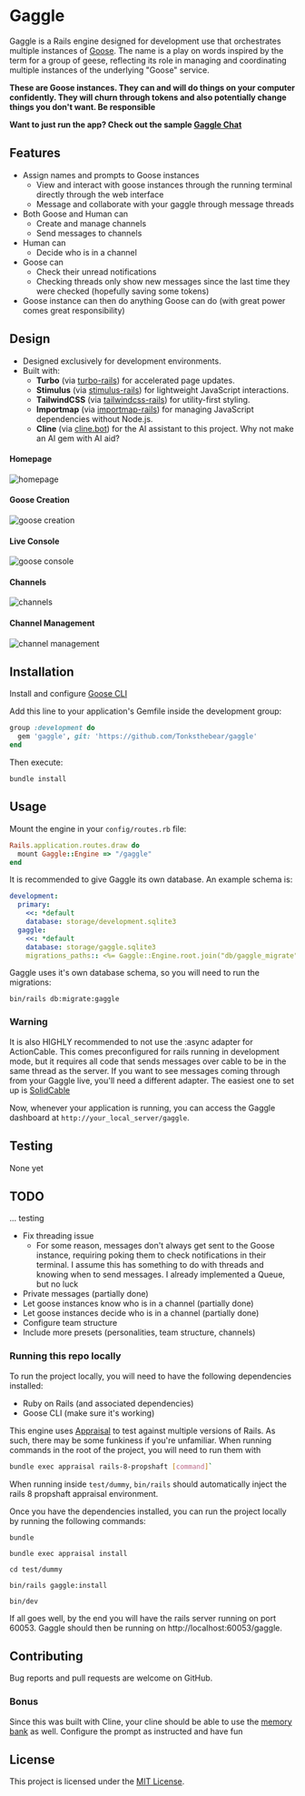 # Gaggle

Gaggle is a Rails engine designed for development use that orchestrates multiple instances of [Goose](https://github.com/block/goose). The name is a play on words inspired by the term for a group of geese, reflecting its role in managing and coordinating multiple instances of the underlying "Goose" service.

**These are Goose instances. They can and will do things on your computer confidently. They will churn through tokens and also potentially change things you don't want. Be responsible**

**Want to just run the app? Check out the sample [Gaggle Chat](https://github.com/Tonksthebear/GaggleChat)**

## Features
- Assign names and prompts to Goose instances
  - View and interact with goose instances through the running terminal directly through the web interface
  - Message and collaborate with your gaggle through message threads
- Both Goose and Human can
  - Create and manage channels
  - Send messages to channels
- Human can
  - Decide who is in a channel
- Goose can
  - Check their unread notifications
  - Checking threads only show new messages since the last time they were checked (hopefully saving some tokens)
- Goose instance can then do anything Goose can do (with great power comes great responsibility)

## Design

- Designed exclusively for development environments.
- Built with:
  - **Turbo** (via [turbo-rails](https://github.com/hotwired/turbo-rails)) for accelerated page updates.
  - **Stimulus** (via [stimulus-rails](https://github.com/hotwired/stimulus-rails)) for lightweight JavaScript interactions.
  - **TailwindCSS** (via [tailwindcss-rails](https://github.com/rails/tailwindcss-rails)) for utility-first styling. 
  - **Importmap** (via [importmap-rails](https://github.com/rails/importmap-rails)) for managing JavaScript dependencies without Node.js.
  - **Cline** (via [cline.bot](https://cline.bot)) for the AI assistant to this project. Why not make an AI gem with AI aid?


#### Homepage
![homepage](docs/images/homepage.png)

#### Goose Creation
![goose creation](docs/images/goose-creation.png)

#### Live Console
![goose console](docs/images/console-output.png)

#### Channels
![channels](docs/images/channel.png)

#### Channel Management
![channel management](docs/images/channel-management.png)

## Installation

Install and configure [Goose CLI](https://block.github.io/goose/docs/getting-started/installation/)


Add this line to your application's Gemfile inside the development group:

```ruby
group :development do
  gem 'gaggle', git: 'https://github.com/Tonksthebear/gaggle'
end
```

Then execute:

```shell
bundle install
```

## Usage

Mount the engine in your `config/routes.rb` file:

```ruby
Rails.application.routes.draw do
  mount Gaggle::Engine => "/gaggle"
end
```

It is recommended to give Gaggle its own database. An example schema is:
```yaml
development:
  primary:
    <<: *default
    database: storage/development.sqlite3
  gaggle:
    <<: *default
    database: storage/gaggle.sqlite3
    migrations_paths:: <%= Gaggle::Engine.root.join("db/gaggle_migrate") %>
```

Gaggle uses it's own database schema, so you will need to run the migrations:

```shell
bin/rails db:migrate:gaggle
```

### Warning
It is also HIGHLY recommended to not use the :async adapter for ActionCable. This comes
preconfigured for rails running in development mode, but it requires all code that sends
messages over cable to be in the same thread as the server. If you want to see messages coming through from your Gaggle live, you'll need a different adapter. The easiest one to set up is [SolidCable](https://github.com/rails/solid_cable)

Now, whenever your application is running, you can access the Gaggle dashboard at `http://your_local_server/gaggle`.

## Testing

None yet

## TODO

... testing

- Fix threading issue
  - For some reason, messages don't always get sent to the Goose instance, requiring poking them to check notifications in their terminal. I assume this has something to do with threads and knowing when to send messages. I already implemented a Queue, but no luck
- Private messages (partially done)
- Let goose instances know who is in a channel (partially done)
- Let goose instances decide who is in a channel (partially done)
- Configure team structure
- Include more presets (personalities, team structure, channels)

### Running this repo locally

To run the project locally, you will need to have the following dependencies installed:

- Ruby on Rails (and associated dependencies)
- Goose CLI (make sure it's working)

This engine uses [Appraisal](https://github.com/thoughtbot/appraisal) to test against multiple versions of Rails. As such, there may be some funkiness if you're unfamiliar. When running commands in the root of the project, you will need to run them with
```bash
bundle exec appraisal rails-8-propshaft [command]`
```
When running inside `test/dummy`, `bin/rails` should automatically inject the rails 8 propshaft appraisal environment.

Once you have the dependencies installed, you can run the project locally by running the following commands:

```shell
bundle
```
```shell
bundle exec appraisal install
```
```shell
cd test/dummy
```
```shell
bin/rails gaggle:install
```
```shell
bin/dev
```

If all goes well, by the end you will have the rails server running on port 60053.
Gaggle should then be running on http://localhost:60053/gaggle.

## Contributing

Bug reports and pull requests are welcome on GitHub. 

### Bonus
Since this was built with Cline, your cline should be able to use the [memory bank](https://docs.cline.bot/improving-your-prompting-skills/custom-instructions-library/cline-memory-bank) as well. Configure the prompt as instructed and have fun

## License

This project is licensed under the [MIT License](MIT-LICENSE).
